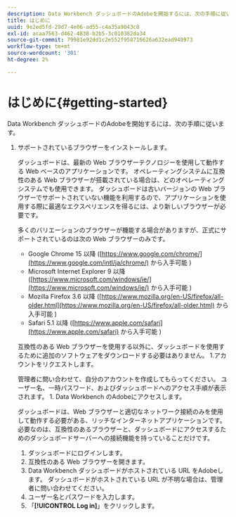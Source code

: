 ```yaml
---
description: Data Workbench ダッシュボードのAdobeを開始するには、次の手順に従います。
title: はじめに
uuid: 9e2ed5fd-29d7-4e06-ad55-c4a35a9043c8
exl-id: acaa7563-d462-4838-b2b5-3c010382da34
source-git-commit: 79981e92dd1c2e552f958716626a632ead940973
workflow-type: tm+mt
source-wordcount: '301'
ht-degree: 2%

---
```


# はじめに{#getting-started}

Data Workbench ダッシュボードのAdobeを開始するには、次の手順に従います。

1. サポートされているブラウザーをインストールします。

   ダッシュボードは、最新の Web ブラウザーテクノロジーを使用して動作する Web ベースのアプリケーションです。 オペレーティングシステムに互換性のある Web ブラウザーが搭載されている場合は、どのオペレーティングシステムでも使用できます。 ダッシュボードは古いバージョンの Web ブラウザーでサポートされていない機能を利用するので、アプリケーションを使用する際に最適なエクスペリエンスを得るには、より新しいブラウザーが必要です。

   多くのバリエーションのブラウザーが機能する場合がありますが、正式にサポートされているのは次の Web ブラウザーのみです。

   * Google Chrome 15 以降 ([https://www.google.com/chrome/](https://www.google.com/intl/ja/chrome/) から入手可能 )
   * Microsoft Internet Explorer 9 以降 ([https://www.microsoft.com/windows/ie/](https://www.microsoft.com/windows/ie/) から入手可能 )
   * Mozilla Firefox 3.6 以降 ([https://www.mozilla.org/en-US/firefox/all-older.html](https://www.mozilla.org/en-US/firefox/all-older.html) から入手可能 )
   * Safari 5.1 以降 ([https://www.apple.com/safari](https://www.apple.com/safari) から入手可能 )

   互換性のある Web ブラウザーを使用する以外に、ダッシュボードを使用するために追加のソフトウェアをダウンロードする必要はありません。 1.アカウントをリクエストします。

   管理者に問い合わせて、自分のアカウントを作成してもらってください。 ユーザー名、一時パスワード、およびダッシュボードへのアクセス手順が表示されます。 1. Data Workbench のAdobeにアクセスします。

   ダッシュボードは、Web ブラウザーと適切なネットワーク接続のみを使用して動作する必要がある、リッチなインターネットアプリケーションです。 必要なのは、互換性のあるブラウザーと、ダッシュボードにアクセスするためのダッシュボードサーバーへの接続機能を持っていることだけです。
   1. ダッシュボードにログインします。
   1. 互換性のある Web ブラウザーを開きます。
   1. Data Workbench ダッシュボードがホストされている URL をAdobeします。 ダッシュボードがホストされている URL が不明な場合は、管理者に問い合わせてください。
   1. ユーザー名とパスワードを入力します。
   1. 「**[!UICONTROL Log in]**」をクリックします。
